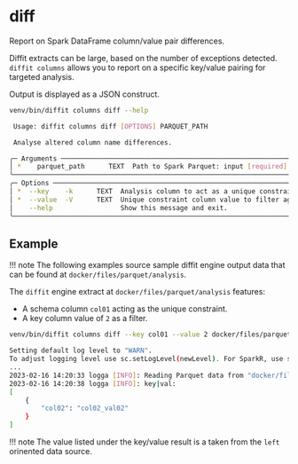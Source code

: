 # diff

Report on Spark DataFrame column/value pair differences.

Diffit extracts can be large, based on the number of exceptions detected. `diffit columns` allows
you to report on a specific key/value pairing for targeted analysis.

Output is displayed as a JSON construct.

``` sh
venv/bin/diffit columns diff --help
```

``` sh title="diffit columns diff usage message."
 Usage: diffit columns diff [OPTIONS] PARQUET_PATH

 Analyse altered column name differences.

╭─ Arguments ──────────────────────────────────────────────────────────────────────────────────────────────────╮
│ *    parquet_path      TEXT  Path to Spark Parquet: input [required]                                         │
╰──────────────────────────────────────────────────────────────────────────────────────────────────────────────╯
╭─ Options ────────────────────────────────────────────────────────────────────────────────────────────────────╮
│ *  --key    -k      TEXT  Analysis column to act as a unique constraint [default: None] [required]           │
│ *  --value  -V      TEXT  Unique constraint column value to filter against [required]                        │
│    --help                 Show this message and exit.                                                        │
╰──────────────────────────────────────────────────────────────────────────────────────────────────────────────╯
```

## Example

!!! note
    The following examples source sample diffit engine output data that can be found at
    `docker/files/parquet/analysis`.

The `diffit` engine extract at `docker/files/parquet/analysis` features:

- A schema column `col01` acting as the unique constraint.
- A key column value of `2` as a filter.

``` sh title="diffit columns diff filter for key:value pair col01:2"
venv/bin/diffit columns diff --key col01 --value 2 docker/files/parquet/analysis
```

``` sh title="Result."
Setting default log level to "WARN".
To adjust logging level use sc.setLogLevel(newLevel). For SparkR, use setLogLevel(newLevel).
...
2023-02-16 14:20:33 logga [INFO]: Reading Parquet data from "docker/files/parquet/analysis"
2023-02-16 14:20:38 logga [INFO]: key|val:
[
    {
        "col02": "col02_val02"
    }
]
```

!!! note
    The value listed under the key/value result is a taken from the `left` orinented data source. 

